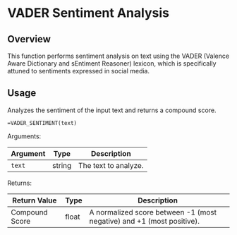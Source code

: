 # VADER Sentiment Analysis

## Overview

This function performs sentiment analysis on text using the VADER (Valence Aware Dictionary and sEntiment Reasoner) lexicon, which is specifically attuned to sentiments expressed in social media.

## Usage

Analyzes the sentiment of the input text and returns a compound score.

```excel
=VADER_SENTIMENT(text)
```

Arguments:

| Argument | Type   | Description                   |
|----------|--------|-------------------------------|
| `text`   | string | The text to analyze.          |

Returns:

| Return Value   | Type  | Description                                                                 |
|----------------|-------|-----------------------------------------------------------------------------|
| Compound Score | float | A normalized score between -1 (most negative) and +1 (most positive). |
